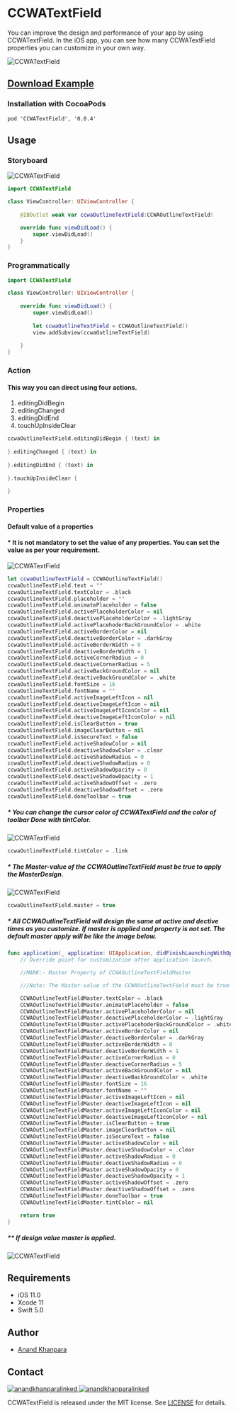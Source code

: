 # CCWATextField
You can improve the design and performance of your app by using CCWATextField. In the iOS app, you can see how many CCWATextField properties you can customize in your own way. 

![CCWATextField](https://user-images.githubusercontent.com/52282676/89509432-ef951500-d7ec-11ea-9fe1-a7ec5a2b21b6.gif)


## [Download Example](https://github.com/AnandKhanpara/CCWATextField/files/5033717/CCWATextFieldExample.zip)

### Installation with CocoaPods

```
pod 'CCWATextField', '0.0.4'
```

## Usage

### Storyboard


![CCWATextField](https://user-images.githubusercontent.com/52282676/89497410-ed758b00-d7d9-11ea-9460-cdf4574aa537.png)

```swift
import CCWATextField

class ViewController: UIViewController {
    
    @IBOutlet weak var ccwaOutlineTextField:CCWAOutlineTextField!

    override func viewDidLoad() {
        super.viewDidLoad()
    }
}

```

### Programmatically

```swift
import CCWATextField

class ViewController: UIViewController {
    
    override func viewDidLoad() {
        super.viewDidLoad()
        
        let ccwaOutlineTextField = CCWAOutlineTextField()
        view.addSubview(ccwaOutlineTextField)
        
    }
}

```

### Action 

#### This way you can direct using four actions.

1. editingDidBegin
2. editingChanged
3. editingDidEnd
4. touchUpInsideClear

```swift 
ccwaOutlineTextField.editingDidBegin { (text) in
     
}.editingChanged { (text) in
     
}.editingDidEnd { (text) in
    
}.touchUpInsideClear {
     
}
```

### Properties

#### Default value of a properties

#### * It is not mandatory to set the value of any properties. You can set the value as per your requirement.

![CCWATextField](https://user-images.githubusercontent.com/52282676/89496090-51e31b00-d7d7-11ea-80e0-fb9f9d33e71e.png)

``` swift
let ccwaOutlineTextField = CCWAOutlineTextField()
ccwaOutlineTextField.text = ""
ccwaOutlineTextField.textColor = .black
ccwaOutlineTextField.placeholder = ""
ccwaOutlineTextField.animatePlaceholder = false
ccwaOutlineTextField.activePlaceholderColor = nil
ccwaOutlineTextField.deactivePlaceholderColor = .lightGray
ccwaOutlineTextField.activePlacehoderBackGroundColor = .white
ccwaOutlineTextField.activeBorderColor = nil
ccwaOutlineTextField.deactiveBorderColor = .darkGray
ccwaOutlineTextField.activeBorderWidth = 0
ccwaOutlineTextField.deactiveBorderWidth = 1
ccwaOutlineTextField.activeCornerRadius = 0
ccwaOutlineTextField.deactiveCornerRadius = 5
ccwaOutlineTextField.activeBackGroundColor = nil
ccwaOutlineTextField.deactiveBackGroundColor = .white
ccwaOutlineTextField.fontSize = 16
ccwaOutlineTextField.fontName = ""
ccwaOutlineTextField.activeImageLeftIcon = nil
ccwaOutlineTextField.deactiveImageLeftIcon = nil
ccwaOutlineTextField.activeImageLeftIconColor = nil
ccwaOutlineTextField.deactiveImageLeftIconColor = nil
ccwaOutlineTextField.isClearButton = true
ccwaOutlineTextField.imageClearButton = nil
ccwaOutlineTextField.isSecureText = false
ccwaOutlineTextField.activeShadowColor = nil
ccwaOutlineTextField.deactiveShadowColor = .clear
ccwaOutlineTextField.activeShadowRadius = 0
ccwaOutlineTextField.deactiveShadowRadius = 0
ccwaOutlineTextField.activeShadowOpacity = 0
ccwaOutlineTextField.deactiveShadowOpacity = 1
ccwaOutlineTextField.activeShadowOffset = .zero
ccwaOutlineTextField.deactiveShadowOffset = .zero
ccwaOutlineTextField.doneToolbar = true

```
##### * You can change the cursor color of CCWATextField and the color of toolbar Done with tintColor.

![CCWATextField](https://user-images.githubusercontent.com/52282676/90368790-453cad80-e088-11ea-8c68-236df8a75c78.png)

```swift
ccwaOutlineTextField.tintColor = .link

```
##### * The Master-value of the CCWAOutlineTextField must be true to apply the MasterDesign.

![CCWATextField](https://user-images.githubusercontent.com/52282676/90368766-381fbe80-e088-11ea-97a9-00f9a77933a0.png)

```swift
ccwaOutlineTextField.master = true

```

##### * All CCWAOutlineTextField will design the same at active and dective times as you customize. If master is applied and property is not set. The default master apply will be like the image below. 

```swift
func application(_ application: UIApplication, didFinishLaunchingWithOptions launchOptions: [UIApplication.LaunchOptionsKey: Any]?) -> Bool {
    // Override point for customization after application launch.

    //MARK:- Master Property of CCWAOutlineTextFieldMaster

    ///Note: The Master-value of the CCWAOutlineTextField must be true to apply the MasterDesign.

    CCWAOutlineTextFieldMaster.textColor = .black
    CCWAOutlineTextFieldMaster.animatePlaceholder = false
    CCWAOutlineTextFieldMaster.activePlaceholderColor = nil
    CCWAOutlineTextFieldMaster.deactivePlaceholderColor = .lightGray
    CCWAOutlineTextFieldMaster.activePlacehoderBackGroundColor = .white
    CCWAOutlineTextFieldMaster.activeBorderColor = nil
    CCWAOutlineTextFieldMaster.deactiveBorderColor = .darkGray
    CCWAOutlineTextFieldMaster.activeBorderWidth = 0
    CCWAOutlineTextFieldMaster.deactiveBorderWidth = 1
    CCWAOutlineTextFieldMaster.activeCornerRadius = 0
    CCWAOutlineTextFieldMaster.deactiveCornerRadius = 5
    CCWAOutlineTextFieldMaster.activeBackGroundColor = nil
    CCWAOutlineTextFieldMaster.deactiveBackGroundColor = .white
    CCWAOutlineTextFieldMaster.fontSize = 16
    CCWAOutlineTextFieldMaster.fontName = ""
    CCWAOutlineTextFieldMaster.activeImageLeftIcon = nil
    CCWAOutlineTextFieldMaster.deactiveImageLeftIcon = nil
    CCWAOutlineTextFieldMaster.activeImageLeftIconColor = nil
    CCWAOutlineTextFieldMaster.deactiveImageLeftIconColor = nil
    CCWAOutlineTextFieldMaster.isClearButton = true
    CCWAOutlineTextFieldMaster.imageClearButton = nil
    CCWAOutlineTextFieldMaster.isSecureText = false
    CCWAOutlineTextFieldMaster.activeShadowColor = nil
    CCWAOutlineTextFieldMaster.deactiveShadowColor = .clear
    CCWAOutlineTextFieldMaster.activeShadowRadius = 0
    CCWAOutlineTextFieldMaster.deactiveShadowRadius = 0
    CCWAOutlineTextFieldMaster.activeShadowOpacity = 0
    CCWAOutlineTextFieldMaster.deactiveShadowOpacity = 1
    CCWAOutlineTextFieldMaster.activeShadowOffset = .zero
    CCWAOutlineTextFieldMaster.deactiveShadowOffset = .zero
    CCWAOutlineTextFieldMaster.doneToolbar = true
    CCWAOutlineTextFieldMaster.tintColor = nil

    return true
}

```

##### ** If design value master is applied.

![CCWATextField](https://user-images.githubusercontent.com/52282676/90368883-656c6c80-e088-11ea-8bff-d2fb6b6d2247.png)


## Requirements

- iOS 11.0
- Xcode 11
- Swift 5.0


## Author

* [Anand Khanpara](https://www.linkedin.com/in/anand-khanpara-212a96125)

## Contact
[![anandkhanparalinked](https://user-images.githubusercontent.com/52282676/89515544-e60fab00-d7f4-11ea-8872-c9414658a8d1.png)
](https://www.linkedin.com/in/anand-khanpara-212a96125) [![anandkhanparalinked](https://user-images.githubusercontent.com/52282676/89516338-f1afa180-d7f5-11ea-9e33-6954f7c60076.png)
](https://www.youtube.com/channel/UCuONhSZPQNmitGaOVZ7kQmg/videos?view=0&sort=da&flow=grid) 



CCWATextField is released under the MIT license. See [LICENSE](https://github.com/AnandKhanpara/CCWATextField/blob/master/LICENSE) for details.

